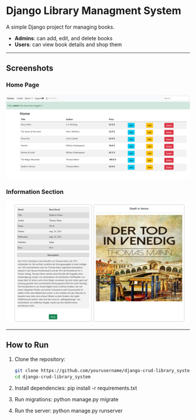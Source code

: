 # Django Library Managment System

A simple Django project for managing books.  

- **Admins**: can add, edit, and delete books  
- **Users**: can view book details and shop them  

---

## Screenshots

### Home Page
![Home Page](screenshots/home.png)

### Information Section
![Information Section](screenshots/info.png)

---

## How to Run

1. Clone the repository:  
   ```bash
   git clone https://github.com/yourusername/django-crud-library_system.git
   cd django-crud-library_system
   
2. Install dependencies:
    pip install -r requirements.txt

3. Run migrations:
    python manage.py migrate

4. Run the server:
    python manage.py runserver
